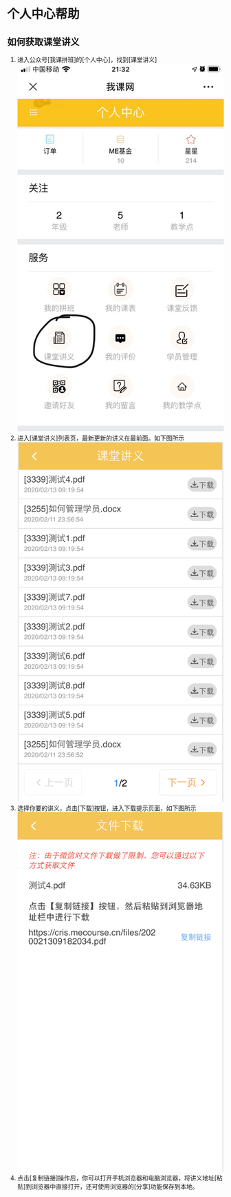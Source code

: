 # 个人中心帮助

## 如何获取课堂讲义
1. 进入公众号[我课拼班]的[个人中心]，找到[课堂讲义]
![课堂讲义](/images/doc-1.jpeg)
2. 进入[课堂讲义]列表页，最新更新的讲义在最前面。如下图所示
![课堂讲义](/images/doc-2.png)
3. 选择你要的讲义，点击[下载]按钮，进入下载提示页面，如下图所示
![课堂讲义](/images/doc-3.png)
4. 点击[复制链接]操作后，你可以打开手机浏览器和电脑浏览器，将讲义地址[粘贴]到浏览器中直接打开，还可使用浏览器的[分享]功能保存到本地。
